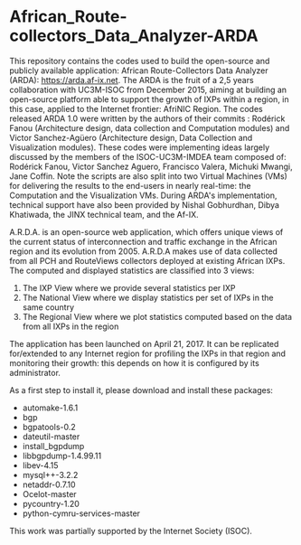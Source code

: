 # African_Route-collectors_Data_Analyzer-ARDA
This repository contains the codes used to build the open-source and publicly available application: African Route-Collectors Data Analyzer (ARDA): https://arda.af-ix.net. The ARDA is the fruit of a 2,5 years collaboration with UC3M-ISOC from December 2015, aiming at building an open-source platform able to support the growth of IXPs within a region, in this case, applied to the Internet frontier: AfriNIC Region. The codes released ARDA 1.0 were written by the authors of their commits : Rodérick Fanou (Architecture design, data collection and Computation modules) and Victor Sanchez-Agüero (Architecture design, Data Collection and Visualization modules). These codes were implementing ideas largely discussed by the members of the ISOC-UC3M-IMDEA team composed of: Rodérick Fanou, Victor Sanchez Aguero, Francisco Valera, Michuki Mwangi, Jane Coffin. Note the scripts are also split into two Virtual Machines (VMs) for delivering the results to the end-users in nearly real-time: the Computation and the Visualization VMs. During ARDA's implementation, technical support have also been provided by Nishal Gobhurdhan, Dibya Khatiwada, the JINX technical team, and the Af-IX. 

A.R.D.A. is an open-source web application, which offers unique views of the current status of interconnection and traffic exchange in the African region and its evolution from 2005. A.R.D.A makes use of data collected from all PCH and RouteViews collectors deployed at existing African IXPs. The computed and displayed statistics are classified into 3 views: 

1. The IXP View where we provide several statistics per IXP 
2. The National View where we display statistics per set of IXPs in the same country
3. The Regional View where we plot statistics computed based on the data from all IXPs in the region

The application has been launched on April 21, 2017. It can be replicated for/extended to any Internet region for profiling the IXPs in that region and monitoring their growth: this depends on how it is configured by its administrator. 

As a first step to install it, please download and install these packages:
- automake-1.6.1 
- bgp 
- bgpatools-0.2
- dateutil-master
- install_bgpdump
- libbgpdump-1.4.99.11 
- libev-4.15
- mysql++-3.2.2
- netaddr-0.7.10
- Ocelot-master
- pycountry-1.20
- python-cymru-services-master

This work was partially supported by the Internet Society (ISOC).
